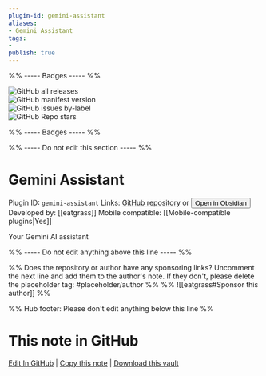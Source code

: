 ```yaml
---
plugin-id: gemini-assistant
aliases:
- Gemini Assistant
tags: 
- 
publish: true
---
```


%% ----- Badges ----- %%

![GitHub all releases](https://img.shields.io/github/downloads/eatgrass/obsidian-gemini-assistant/total?color=573E7A&logo=github&style=for-the-badge)   
![GitHub manifest version](https://img.shields.io/github/manifest-json/v/eatgrass/obsidian-gemini-assistant?color=573E7A&logo=github&style=for-the-badge)   
![GitHub issues by-label](https://img.shields.io/github/issues/eatgrass/obsidian-gemini-assistant/help%20wanted?color=573E7A&logo=github&style=for-the-badge)   
![GitHub Repo stars](https://img.shields.io/github/stars/eatgrass/obsidian-gemini-assistant?color=573E7A&logo=github&style=for-the-badge)

%% ----- Badges ----- %%

%% ----- Do not edit this section ----- %%

# Gemini Assistant

Plugin ID: `gemini-assistant`
Links: [GitHub repository](https://github.com/eatgrass/obsidian-gemini-assistant) or [<button id=HH>Open in Obsidian</button>](obsidian://show-plugin?id=gemini-assistant)
Developed by: [[eatgrass]]
Mobile compatible: [[Mobile-compatible plugins|Yes]]

Your Gemini AI assistant

%% ----- Do not edit anything above this line ----- %% 

%% Does the repository or author have any sponsoring links? Uncomment the next line and add them to the author's note. If they don't, please delete the placeholder tag: #placeholder/author %%
%% ![[eatgrass#Sponsor this author]] %%

%% Hub footer: Please don't edit anything below this line %%

# This note in GitHub

<span class="git-footer">[Edit In GitHub](https://github.dev/obsidian-community/obsidian-hub/blob/main/02%20-%20Community%20Expansions/02.05%20All%20Community%20Expansions/Plugins/gemini-assistant.md "git-hub-edit-note") | [Copy this note](https://raw.githubusercontent.com/obsidian-community/obsidian-hub/main/02%20-%20Community%20Expansions/02.05%20All%20Community%20Expansions/Plugins/gemini-assistant.md "git-hub-copy-note") | [Download this vault](https://github.com/obsidian-community/obsidian-hub/archive/refs/heads/main.zip "git-hub-download-vault") </span>
